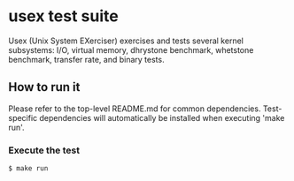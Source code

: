 # usex test suite
Usex (Unix System EXerciser) exercises and tests several kernel subsystems: I/O, virtual memory, dhrystone benchmark, whetstone benchmark, transfer rate, and binary tests.
 
## How to run it
Please refer to the top-level README.md for common dependencies. Test-specific dependencies will automatically be installed when executing 'make run'.

### Execute the test
```bash
$ make run
```
